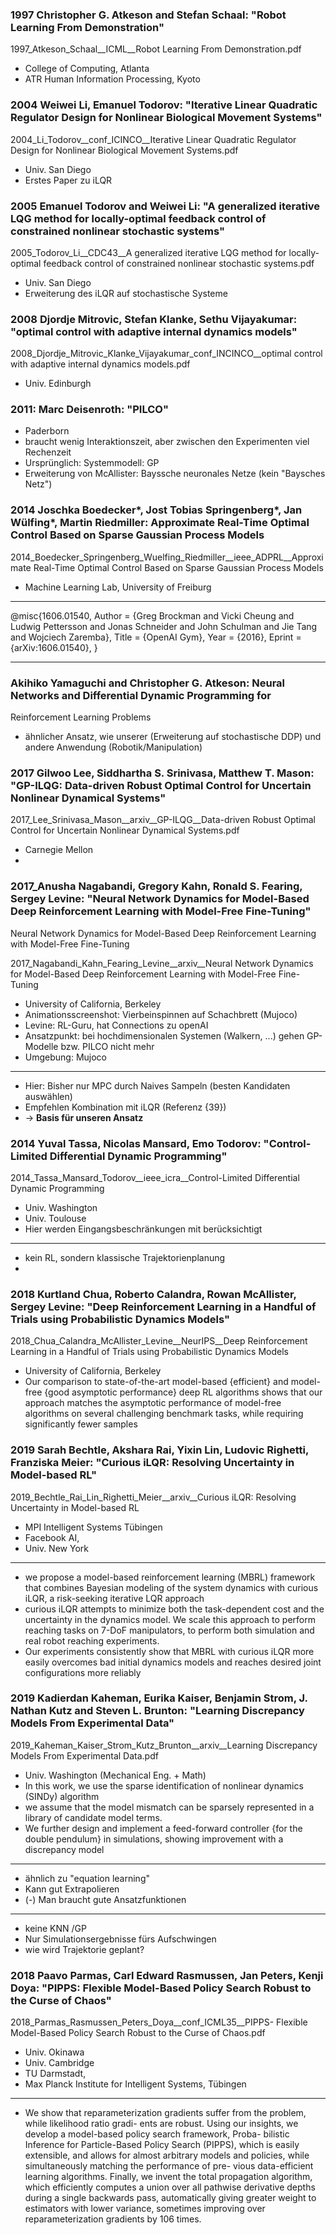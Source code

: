 
<!-- Markdown Code Kann z.B. mit https://github.com/joeyespo/grip gerendert werden -->



### 1997 Christopher G. Atkeson and Stefan Schaal: "Robot Learning From Demonstration"

1997_Atkeson_Schaal__ICML__Robot Learning From Demonstration.pdf

- College of Computing, Atlanta
- ATR Human Information Processing, Kyoto


### 2004 Weiwei Li, Emanuel Todorov: "Iterative Linear Quadratic Regulator Design for Nonlinear Biological Movement Systems"


2004_Li_Todorov__conf_ICINCO__Iterative Linear Quadratic Regulator Design for Nonlinear Biological Movement Systems.pdf

- Univ. San Diego
- Erstes Paper zu iLQR



### 2005 Emanuel Todorov and Weiwei Li: "A generalized iterative LQG method for locally-optimal feedback control of constrained nonlinear stochastic systems"


2005_Todorov_Li__CDC43__A generalized iterative LQG method for locally-optimal feedback control of constrained nonlinear stochastic systems.pdf


- Univ. San Diego
- Erweiterung des iLQR auf stochastische Systeme


### 2008 Djordje Mitrovic, Stefan Klanke, Sethu Vijayakumar: "optimal control with adaptive internal dynamics models"

2008_Djordje_Mitrovic_Klanke_Vijayakumar_conf_INCINCO__optimal control with adaptive internal dynamics models.pdf

- Univ. Edinburgh


### 2011: Marc Deisenroth: "PILCO"

- Paderborn
- braucht wenig Interaktionszeit, aber zwischen den Experimenten viel Rechenzeit
- Ursprünglich: Systemmodell: GP
- Erweiterung von McAllister: Bayssche neuronales Netze (kein "Baysches Netz")



### 2014 Joschka Boedecker*, Jost Tobias Springenberg*, Jan Wülfing*, Martin Riedmiller: Approximate Real-Time Optimal Control Based on Sparse Gaussian Process Models

2014_Boedecker_Springenberg_Wuelfing_Riedmiller__ieee_ADPRL__Approximate Real-Time Optimal Control Based on Sparse Gaussian Process Models


- Machine Learning Lab, University of Freiburg


---
@misc{1606.01540,
  Author = {Greg Brockman and Vicki Cheung and Ludwig Pettersson and Jonas Schneider and John Schulman and Jie Tang and Wojciech Zaremba},
  Title = {OpenAI Gym},
  Year = {2016},
  Eprint = {arXiv:1606.01540},
}

---
### Akihiko Yamaguchi and Christopher G. Atkeson: Neural Networks and Differential Dynamic Programming for
Reinforcement Learning Problems

- ähnlicher Ansatz, wie unserer (Erweiterung auf stochastische DDP) und andere Anwendung (Robotik/Manipulation)
### 2017 Gilwoo Lee, Siddhartha S. Srinivasa, Matthew T. Mason:  "GP-ILQG: Data-driven Robust Optimal Control for Uncertain Nonlinear Dynamical Systems"


2017_Lee_Srinivasa_Mason__arxiv__GP-ILQG__Data-driven Robust Optimal Control for Uncertain Nonlinear Dynamical Systems.pdf

- Carnegie Mellon
-



### 2017_Anusha Nagabandi, Gregory Kahn, Ronald S. Fearing, Sergey Levine: "Neural Network Dynamics for Model-Based Deep Reinforcement Learning with Model-Free Fine-Tuning"

Neural Network Dynamics for Model-Based Deep Reinforcement Learning with Model-Free Fine-Tuning

2017_Nagabandi_Kahn_Fearing_Levine__arxiv__Neural Network Dynamics for Model-Based Deep Reinforcement Learning with Model-Free Fine-Tuning

- University of California, Berkeley
- Animationsscreenshot: Vierbeinspinnen auf Schachbrett (Mujoco)
- Levine: RL-Guru, hat Connections zu openAI
- Ansatzpunkt: bei hochdimensionalen Systemen (Walkern, ...) gehen GP-Modelle bzw. PILCO nicht mehr
- Umgebung: Mujoco

---

- Hier: Bisher nur MPC durch Naives Sampeln (besten Kandidaten auswählen)
- Empfehlen Kombination mit iLQR (Referenz {39})
- → **Basis für unseren Ansatz**



### 2014 Yuval Tassa, Nicolas Mansard, Emo Todorov: "Control-Limited Differential Dynamic Programming"


2014_Tassa_Mansard_Todorov__ieee_icra__Control-Limited Differential Dynamic Programming

- Univ. Washington
- Univ. Toulouse
- Hier werden Eingangsbeschränkungen mit berücksichtigt

---
- kein RL, sondern klassische Trajektorienplanung
-



### 2018 Kurtland Chua,  Roberto Calandra,  Rowan McAllister,  Sergey Levine: "Deep Reinforcement Learning in a Handful of Trials using Probabilistic Dynamics Models"


2018_Chua_Calandra_McAllister_Levine__NeurIPS__Deep Reinforcement Learning in a Handful of Trials using Probabilistic Dynamics Models


- University of California, Berkeley
- Our comparison to state-of-the-art model-based {efficient} and model-free {good asymptotic performance} deep RL algorithms shows that our approach matches the asymptotic performance of model-free algorithms on several challenging benchmark tasks, while requiring significantly fewer samples


### 2019 Sarah Bechtle, Akshara Rai, Yixin Lin, Ludovic Righetti, Franziska Meier: "Curious iLQR: Resolving Uncertainty in Model-based RL"


2019_Bechtle_Rai_Lin_Righetti_Meier__arxiv__Curious iLQR: Resolving Uncertainty in Model-based RL

- MPI Intelligent Systems Tübingen
- Facebook AI,
- Univ. New York
---
- we propose a model-based reinforcement learning (MBRL) framework that combines Bayesian modeling of the system dynamics with curious iLQR, a risk-seeking iterative LQR approach
-  curious iLQR attempts to minimize both the task-dependent cost and the uncertainty in the dynamics model. We scale this approach to perform reaching tasks
on 7-DoF manipulators, to perform both simulation and real robot reaching experiments.
- Our experiments consistently show that MBRL with curious iLQR more easily overcomes bad initial dynamics models and reaches desired joint configurations more reliably

### 2019 Kadierdan Kaheman, Eurika Kaiser, Benjamin Strom, J. Nathan Kutz and Steven L. Brunton: "Learning Discrepancy Models From Experimental Data"


2019_Kaheman_Kaiser_Strom_Kutz_Brunton__arxiv__Learning Discrepancy Models From Experimental Data.pdf


- Univ. Washington (Mechanical Eng. + Math)
- In this work, we use the sparse identification of nonlinear dynamics (SINDy) algorithm
- we assume that the model mismatch can be sparsely represented in a library of candidate model terms.
- We further design and implement a feed-forward controller {for the double pendulum} in simulations, showing improvement with a discrepancy model

---

- ähnlich zu "equation learning"
- Kann gut Extrapolieren
- (-) Man braucht gute Ansatzfunktionen

---
- keine KNN /GP
- Nur Simulationsergebnisse fürs Aufschwingen
- wie wird Trajektorie geplant?





### 2018 Paavo Parmas, Carl Edward Rasmussen, Jan Peters, Kenji Doya: "PIPPS: Flexible Model-Based Policy Search Robust to the Curse of Chaos"

2018_Parmas_Rasmussen_Peters_Doya__conf_ICML35__PIPPS- Flexible Model-Based Policy Search Robust to the Curse of Chaos.pdf

- Univ. Okinawa
- Univ. Cambridge
- TU Darmstadt,
- Max Planck Institute for Intelligent Systems, Tübingen

---

- We show that reparameterization gradients suffer
from the problem, while likelihood ratio gradi-
ents are robust. Using our insights, we develop
a model-based policy search framework, Proba-
bilistic Inference for Particle-Based Policy Search
(PIPPS), which is easily extensible, and allows
for almost arbitrary models and policies, while
simultaneously matching the performance of pre-
vious data-efficient learning algorithms. Finally,
we invent the total propagation algorithm, which
efficiently computes a union over all pathwise
derivative depths during a single backwards pass,
automatically giving greater weight to estimators
with lower variance, sometimes improving over
reparameterization gradients by 106 times.




